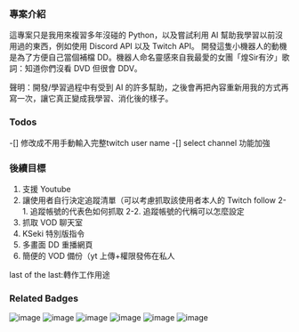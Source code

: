 ### 專案介紹
這專案只是我用來複習多年沒碰的 Python，以及嘗試利用 AI 幫助我學習以前沒用過的東西，例如使用 Discord API 以及 Twitch API。
開發這隻小機器人的動機是為了方便自己當個補檔 DD。機器人命名靈感來自我最愛的女團「煌Sir有汐」歌詞：知道你們沒看 DVD 但很會 DDV。

聲明：開發/學習過程中有受到 AI 的許多幫助，之後會再把內容重新用我的方式再寫一次，讓它真正變成我學習、消化後的樣子。
### Todos
-[] 修改成不用手動輸入完整twitch user name
-[] select channel 功能加強


### 後續目標
1. 支援 Youtube
2. 讓使用者自行決定追蹤清單（可以考慮抓取該使用者本人的 Twitch follow
    2-1. 追蹤帳號的代表色如何抓取
    2-2. 追蹤帳號的代稱可以怎麼設定
3. 抓取 VOD 聊天室
4. KSeki 特別版指令
5. 多畫面 DD 重播網頁
6. 簡便的 VOD 備份（yt 上傳+權限發佈在私人


last of the last:轉作工作用途


### Related Badges
![image](https://img.shields.io/badge/Python-FFD43B?style=for-the-badge&logo=python&logoColor=blue)
![image](https://img.shields.io/badge/replit-667881?style=for-the-badge&logo=replit&logoColor=white)
![image](https://img.shields.io/badge/ChatGPT-74aa9c?style=for-the-badge&logo=openai&logoColor=white)
![image](https://img.shields.io/badge/Discord-5865F2?style=for-the-badge&logo=discord&logoColor=white)
![image](https://img.shields.io/badge/Twitch-9146FF?style=for-the-badge&logo=twitch&logoColor=white)
![image](https://img.shields.io/badge/Visual_Studio_Code-0078D4?style=for-the-badge&logo=visual%20studio%20code&logoColor=white)



